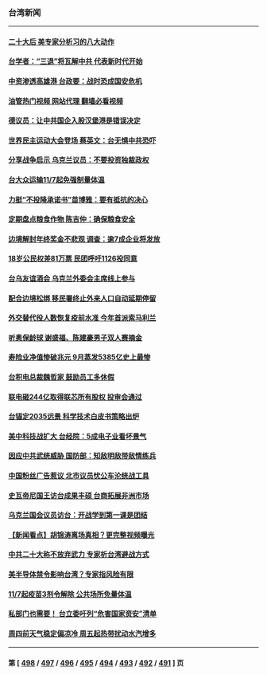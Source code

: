 ### 台湾新闻
---
#### [二十大后 美专家分析习的八大动作](../../pages/ncid1349361/n13852651.md?10260445) 
#### [台学者：“三退”将瓦解中共 代表新时代开始](../../pages/ncid1349361/n13851361.md?10260445) 
#### [中资渗透高雄港 台政要：战时恐成国安危机](../../pages/ncid1349361/n13852481.md?10260445) 
#### [油管热门视频 网站代理 翻墙必看视频](http://132.145.103.77:81/youtube.html?10260445)
#### [德议员：让中共国企入股汉堡港是错误决定](../../pages/ncid1349361/n13852516.md?10260445) 
#### [世界民主运动大会登场 蔡英文：台无惧中共恐吓](../../pages/ncid1349361/n13852560.md?10260445) 
#### [分享战争启示 乌克兰议员：不要投资独裁政权](../../pages/ncid1349361/n13852563.md?10260445) 
#### [台大众运输11/7起免强制量体温](../../pages/ncid1349361/n13852568.md?10260445) 
#### [力挺“不投降承诺书”苗博雅：要有抵抗的决心](../../pages/ncid1349361/n13852576.md?10260445) 
#### [定期盘点粮食作物 陈吉仲：确保粮食安全](../../pages/ncid1349361/n13852582.md?10260445) 
#### [边境解封年终奖金不悲观 调查：逾7成企业将发放](../../pages/ncid1349361/n13852591.md?10260445) 
#### [18岁公民权差81万票 民团呼吁1126投同意](../../pages/ncid1349361/n13852594.md?10260445) 
#### [台乌友谊酒会 乌克兰外委会主席线上参与](../../pages/ncid1349361/n13852588.md?10260445) 
#### [配合边境松绑 移民署终止外来人口自动延期停留](../../pages/ncid1349361/n13852593.md?10260445) 
#### [外交替代役人数恢复疫前水准 今年首派索马利兰](../../pages/ncid1349361/n13852589.md?10260445) 
#### [听奥保龄球 谢盛福、陈建豪男子双人赛摘金](../../pages/ncid1349361/n13852404.md?10260445) 
#### [寿险业净值惨破兆元 9月蒸发5385亿史上最惨](../../pages/ncid1349361/n13852518.md?10260445) 
#### [台积电总裁魏哲家 鼓励员工多休假](../../pages/ncid1349361/n13852502.md?10260445) 
#### [联电砸244亿取得联芯所有股权 投审会通过](../../pages/ncid1349361/n13852501.md?10260445) 
#### [台锚定2035远景 科学技术白皮书策略出炉](../../pages/ncid1349361/n13852506.md?10260445) 
#### [美中科技战扩大 台经院：5成电子业看坏景气](../../pages/ncid1349361/n13852504.md?10260445) 
#### [因应中共武统威胁 国防部：知敌明敌带敌情练兵](../../pages/ncid1349361/n13852466.md?10260445) 
#### [中国粉丝广告惹议 北市议员忧公车沦统战工具](../../pages/ncid1349361/n13852429.md?10260445) 
#### [史瓦帝尼国王访台成果丰硕 台商拓展非洲市场](../../pages/ncid1349361/n13852200.md?10260445) 
#### [乌克兰国会议员访台：开战学到第一课是团结](../../pages/ncid1349361/n13852308.md?10260445) 
#### [【新闻看点】胡锦涛离场真相？更完整视频曝光](../../pages/ncid1349361/n13851865.md?10260445) 
#### [中共二十大称不放弃武力 专家析台湾避战方式](../../pages/ncid1349361/n13852114.md?10260445) 
#### [美半导体禁令影响台湾？专家指风险有限](../../pages/ncid1349361/n13851599.md?10260445) 
#### [11/7起疫苗3剂令解除 公共场所免量体温](../../pages/ncid1349361/n13851910.md?10260445) 
#### [私部门也需要！ 台立委吁列“危害国家资安”清单](../../pages/ncid1349361/n13851874.md?10260445) 
#### [周四前天气稳定偏凉冷 周五起热带扰动水汽增多](../../pages/ncid1349361/n13851904.md?10260445) 

---
#### 第 [ [498](./498.md?10260445) / [497](./497.md?10260445) / [496](./496.md?10260445) / [495](./495.md?10260445) / [494](./494.md?10260445) / [493](./493.md?10260445) / [492](./492.md?10260445) / [491](./491.md?10260445) ] 页
